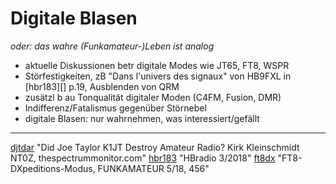 # Digitale Blasen

*oder: das wahre (Funkamateur-)Leben ist analog*

- aktuelle Diskussionen betr digitale Modes wie JT65, FT8, WSPR
- Störfestigkeiten, zB "Dans l'univers des signaux" von HB9FXL in [hbr183][] p.19, Ausblenden von QRM
- zusätzl b au Tonqualität digitaler Moden (C4FM, Fusion, DMR)
- Indifferenz/Fatalismus gegenüber Störnebel
- digitale Blasen: nur wahrnehmen, was interessiert/gefällt

---

[djtdar]( http://ei5di.com/jt.html ) "Did Joe Taylor K1JT Destroy Amateur Radio? Kirk Kleinschmidt NT0Z, thespectrummonitor.com"
[hbr183]( https://www.uska.ch/wp-content/uploads/2018/06/HBradio_18-03-873702.pdf ) "HBradio 3/2018"
[ft8dx]( http://www.funkamateur.de ) "FT8-DXpeditions-Modus, FUNKAMATEUR 5/18, 456"
